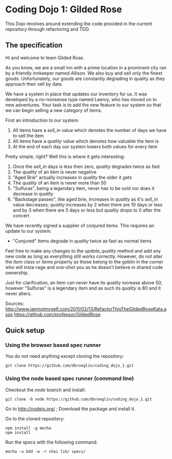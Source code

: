 # Coding Dojo 1: Gilded Rose

This Dojo revolves around extending the code provided in the current repository 
through refactoring and TDD.

## The specification

Hi and welcome to team Gilded Rose.

As you know, we are a small inn with a prime location in a prominent city ran
by a friendly innkeeper named Allison.  We also buy and sell only the finest
goods. Unfortunately, our goods are constantly degrading in quality as they
approach their sell by date.

We have a system in place that updates our inventory for us. It was developed
by a no-nonsense type named Leeroy, who has moved on to new adventures. Your
task is to add the new feature to our system so that we can begin selling a
new category of items.

First an introduction to our system:

  1. All items have a *sell_in* value which denotes the number of days we have to
   sell the item
  2. All items have a *quality* value which denotes how valuable the item is
  3. At the end of each day our system lowers both values for every item

Pretty simple, right? Well this is where it gets interesting:

  1. Once the *sell_in* days is less then zero, *quality* degrades twice as fast
  2. The *quality* of an item is never negative
  3. "Aged Brie" actually increases in *quality* the older it gets
  4. The *quality* of an item is never more than 50
  5. "Sulfuras", being a legendary item, never has to be sold nor does it
   decrease in *quality*
  6. "Backstage passes", like aged brie, increases in *quality* as it's *sell_in*
   value decreases; *quality* increases by 2 when there are 10 days or less
   and by 3 when there are 5 days or less but *quality* drops to 0 after the
   concert

We have recently signed a supplier of conjured items. This requires an update
to our system:

  * "Conjured" items degrade in *quality* twice as fast as normal items

Feel free to make any changes to the *update_quality* method and add any new
code as long as everything still works correctly. However, do not alter the
*Item* class or *items* property as those belong to the goblin in the corner
who will insta-rage and one-shot you as he doesn't believe in shared code
ownership.

Just for clarification, an item can never have its *quality* increase above 50,
however "Sulfuras" is a legendary item and as such its *quality* is 80 and it
never alters.

Sources:
  http://www.iamnotmyself.com/2011/02/13/RefactorThisTheGildedRoseKata.aspx
  https://github.com/professor/GildedRose

## Quick setup

### Using the browser based spec runner

You do not need anything except cloning the repository:

    git clone https://github.com/dbroeglin/coding_dojo_1.git

### Using the node based spec runner (command line)

Checkout the *node* branch and install:

    git clone -b node https://github.com/dbroeglin/coding_dojo_1.git

Go to http://nodejs.org/ ; Download the package and install it.

Go to the cloned repository:

    npm install -g mocha
    npm install

Run the specs with the following command:

    mocha -u bdd -w -r chai lib/ specs/
